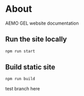 # About
AEMO GEL website documentation

## Run the site locally 

```bash
npm run start
```

## Build static site
```bash
npm run build
```

test branch here